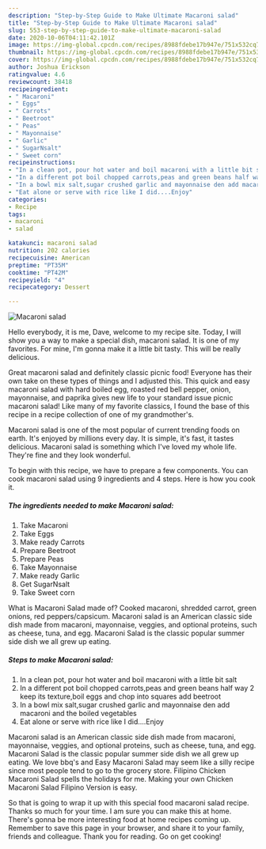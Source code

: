 ```yaml
---
description: "Step-by-Step Guide to Make Ultimate Macaroni salad"
title: "Step-by-Step Guide to Make Ultimate Macaroni salad"
slug: 553-step-by-step-guide-to-make-ultimate-macaroni-salad
date: 2020-10-06T04:11:42.101Z
image: https://img-global.cpcdn.com/recipes/8988fdebe17b947e/751x532cq70/macaroni-salad-recipe-main-photo.jpg
thumbnail: https://img-global.cpcdn.com/recipes/8988fdebe17b947e/751x532cq70/macaroni-salad-recipe-main-photo.jpg
cover: https://img-global.cpcdn.com/recipes/8988fdebe17b947e/751x532cq70/macaroni-salad-recipe-main-photo.jpg
author: Joshua Erickson
ratingvalue: 4.6
reviewcount: 38418
recipeingredient:
- " Macaroni"
- " Eggs"
- " Carrots"
- " Beetroot"
- " Peas"
- " Mayonnaise"
- " Garlic"
- " SugarNsalt"
- " Sweet corn"
recipeinstructions:
- "In a clean pot, pour hot water and boil macaroni with a little bit salt"
- "In a different pot boil chopped carrots,peas and green beans half way 2 keep its texture,boil eggs and chop into squares add beetroot"
- "In a bowl mix salt,sugar crushed garlic and mayonnaise den add macaroni and the boiled vegetables"
- "Eat alone or serve with rice like I did....Enjoy"
categories:
- Recipe
tags:
- macaroni
- salad

katakunci: macaroni salad 
nutrition: 202 calories
recipecuisine: American
preptime: "PT35M"
cooktime: "PT42M"
recipeyield: "4"
recipecategory: Dessert

---
```



![Macaroni salad](https://img-global.cpcdn.com/recipes/8988fdebe17b947e/751x532cq70/macaroni-salad-recipe-main-photo.jpg)

Hello everybody, it is me, Dave, welcome to my recipe site. Today, I will show you a way to make a special dish, macaroni salad. It is one of my favorites. For mine, I'm gonna make it a little bit tasty. This will be really delicious.

Great macaroni salad and definitely classic picnic food! Everyone has their own take on these types of things and I adjusted this. This quick and easy macaroni salad with hard boiled egg, roasted red bell pepper, onion, mayonnaise, and paprika gives new life to your standard issue picnic macaroni salad! Like many of my favorite classics, I found the base of this recipe in a recipe collection of one of my grandmother&#39;s.

Macaroni salad is one of the most popular of current trending foods on earth. It's enjoyed by millions every day. It is simple, it's fast, it tastes delicious. Macaroni salad is something which I've loved my whole life. They're fine and they look wonderful.


To begin with this recipe, we have to prepare a few components. You can cook macaroni salad using 9 ingredients and 4 steps. Here is how you cook it.

<!--inarticleads1-->

##### The ingredients needed to make Macaroni salad:

1. Take  Macaroni
1. Take  Eggs
1. Make ready  Carrots
1. Prepare  Beetroot
1. Prepare  Peas
1. Take  Mayonnaise
1. Make ready  Garlic
1. Get  SugarNsalt
1. Take  Sweet corn


What is Macaroni Salad made of? Cooked macaroni, shredded carrot, green onions, red peppers/capsicum. Macaroni salad is an American classic side dish made from macaroni, mayonnaise, veggies, and optional proteins, such as cheese, tuna, and egg. Macaroni Salad is the classic popular summer side dish we all grew up eating. 

<!--inarticleads2-->

##### Steps to make Macaroni salad:

1. In a clean pot, pour hot water and boil macaroni with a little bit salt
1. In a different pot boil chopped carrots,peas and green beans half way 2 keep its texture,boil eggs and chop into squares add beetroot
1. In a bowl mix salt,sugar crushed garlic and mayonnaise den add macaroni and the boiled vegetables
1. Eat alone or serve with rice like I did....Enjoy


Macaroni salad is an American classic side dish made from macaroni, mayonnaise, veggies, and optional proteins, such as cheese, tuna, and egg. Macaroni Salad is the classic popular summer side dish we all grew up eating. We love bbq&#39;s and Easy Macaroni Salad may seem like a silly recipe since most people tend to go to the grocery store. Filipino Chicken Macaroni Salad spells the holidays for me. Making your own Chicken Macaroni Salad Filipino Version is easy. 

So that is going to wrap it up with this special food macaroni salad recipe. Thanks so much for your time. I am sure you can make this at home. There's gonna be more interesting food at home recipes coming up. Remember to save this page in your browser, and share it to your family, friends and colleague. Thank you for reading. Go on get cooking!
